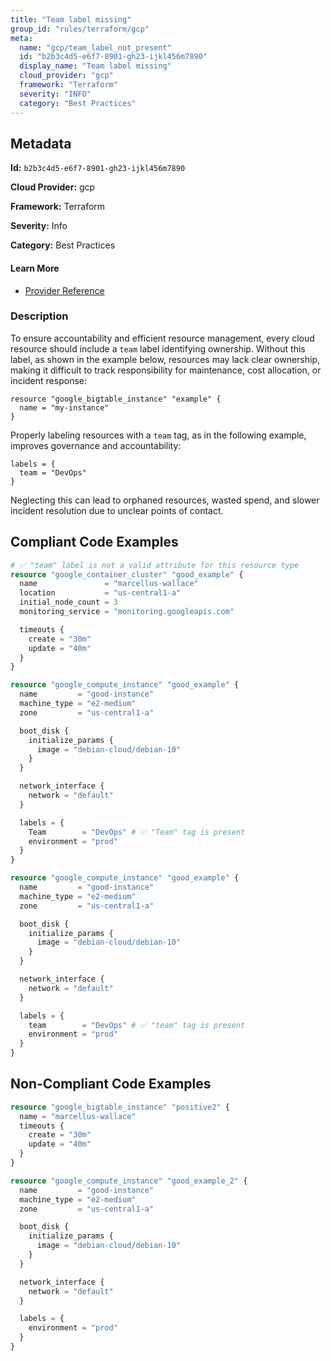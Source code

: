 ```yaml
---
title: "Team label missing"
group_id: "rules/terraform/gcp"
meta:
  name: "gcp/team_label_not_present"
  id: "b2b3c4d5-e6f7-8901-gh23-ijkl456m7890"
  display_name: "Team label missing"
  cloud_provider: "gcp"
  framework: "Terraform"
  severity: "INFO"
  category: "Best Practices"
---
```

## Metadata

**Id:** `b2b3c4d5-e6f7-8901-gh23-ijkl456m7890`

**Cloud Provider:** gcp

**Framework:** Terraform

**Severity:** Info

**Category:** Best Practices

#### Learn More

 - [Provider Reference](https://cloud.google.com/storage/docs/tags-and-labels)

### Description

 To ensure accountability and efficient resource management, every cloud resource should include a `team` label identifying ownership. Without this label, as shown in the example below, resources may lack clear ownership, making it difficult to track responsibility for maintenance, cost allocation, or incident response:

```
resource "google_bigtable_instance" "example" {
  name = "my-instance"
}
```

Properly labeling resources with a `team` tag, as in the following example, improves governance and accountability:

```
labels = {
  team = "DevOps"
}
```

Neglecting this can lead to orphaned resources, wasted spend, and slower incident resolution due to unclear points of contact.


## Compliant Code Examples
```terraform
# ✅ "team" label is not a valid attribute for this resource type
resource "google_container_cluster" "good_example" {
  name               = "marcellus-wallace"
  location           = "us-central1-a"
  initial_node_count = 3
  monitoring_service = "monitoring.googleapis.com"

  timeouts {
    create = "30m"
    update = "40m"
  }
}

```

```terraform
resource "google_compute_instance" "good_example" {
  name         = "good-instance"
  machine_type = "e2-medium"
  zone         = "us-central1-a"

  boot_disk {
    initialize_params {
      image = "debian-cloud/debian-10"
    }
  }

  network_interface {
    network = "default"
  }

  labels = {
    Team        = "DevOps" # ✅ "Team" tag is present
    environment = "prod"
  }
}

```

```terraform
resource "google_compute_instance" "good_example" {
  name         = "good-instance"
  machine_type = "e2-medium"
  zone         = "us-central1-a"

  boot_disk {
    initialize_params {
      image = "debian-cloud/debian-10"
    }
  }

  network_interface {
    network = "default"
  }

  labels = {
    team        = "DevOps" # ✅ "team" tag is present
    environment = "prod"
  }
}

```
## Non-Compliant Code Examples
```terraform
resource "google_bigtable_instance" "positive2" {
  name = "marcellus-wallace"
  timeouts {
    create = "30m"
    update = "40m"
  }
}

resource "google_compute_instance" "good_example_2" {
  name         = "good-instance"
  machine_type = "e2-medium"
  zone         = "us-central1-a"

  boot_disk {
    initialize_params {
      image = "debian-cloud/debian-10"
    }
  }

  network_interface {
    network = "default"
  }

  labels = {
    environment = "prod"
  }
}

```